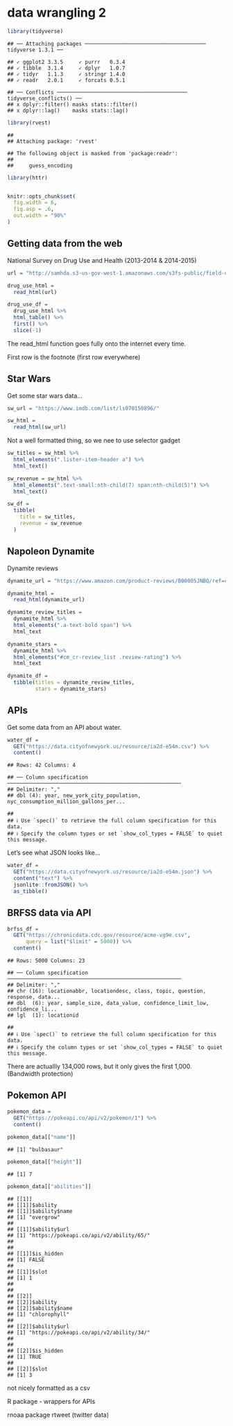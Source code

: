 data wrangling 2
================

``` r
library(tidyverse)
```

    ## ── Attaching packages ─────────────────────────────────────── tidyverse 1.3.1 ──

    ## ✓ ggplot2 3.3.5     ✓ purrr   0.3.4
    ## ✓ tibble  3.1.4     ✓ dplyr   1.0.7
    ## ✓ tidyr   1.1.3     ✓ stringr 1.4.0
    ## ✓ readr   2.0.1     ✓ forcats 0.5.1

    ## ── Conflicts ────────────────────────────────────────── tidyverse_conflicts() ──
    ## x dplyr::filter() masks stats::filter()
    ## x dplyr::lag()    masks stats::lag()

``` r
library(rvest)
```

    ## 
    ## Attaching package: 'rvest'

    ## The following object is masked from 'package:readr':
    ## 
    ##     guess_encoding

``` r
library(httr)


knitr::opts_chunk$set(
  fig.width = 6, 
  fig.asp = .6, 
  out.width = "90%"
)
```

## Getting data from the web

National Survey on Drug Use and Health (2013-2014 & 2014-2015)

``` r
url = "http://samhda.s3-us-gov-west-1.amazonaws.com/s3fs-public/field-uploads/2k15StateFiles/NSDUHsaeShortTermCHG2015.htm"

drug_use_html = 
  read_html(url)

drug_use_df = 
  drug_use_html %>% 
  html_table() %>% 
  first() %>% 
  slice(-1)
```

The read\_html function goes fully onto the internet every time.

First row is the footnote (first row everywhere)

## Star Wars

Get some star wars data…

``` r
sw_url = "https://www.imdb.com/list/ls070150896/"

sw_html = 
  read_html(sw_url)
```

Not a well formatted thing, so we nee to use selector gadget

``` r
sw_titles = sw_html %>% 
  html_elements(".lister-item-header a") %>% 
  html_text()

sw_revenue = sw_html %>% 
  html_elements(".text-small:nth-child(7) span:nth-child(5)") %>% 
  html_text()

sw_df = 
  tibble(
    title = sw_titles, 
    revenue = sw_revenue
  )
```

## Napoleon Dynamite

Dynamite reviews

``` r
dynamite_url = "https://www.amazon.com/product-reviews/B00005JNBQ/ref=cm_cr_arp_d_viewopt_rvwer?ie=UTF8&reviewerType=avp_only_reviews&sortBy=recent&pageNumber=1"

dynamite_html = 
  read_html(dynamite_url)

dynamite_review_titles = 
  dynamite_html %>% 
  html_elements(".a-text-bold span") %>% 
  html_text

dynamite_stars = 
  dynamite_html %>% 
  html_elements("#cm_cr-review_list .review-rating") %>% 
  html_text

dynamite_df = 
  tibble(titles = dynamite_review_titles, 
         stars = dynamite_stars)
```

## APIs

Get some data from an API about water.

``` r
water_df = 
  GET("https://data.cityofnewyork.us/resource/ia2d-e54m.csv") %>% 
  content()
```

    ## Rows: 42 Columns: 4

    ## ── Column specification ────────────────────────────────────────────────────────
    ## Delimiter: ","
    ## dbl (4): year, new_york_city_population, nyc_consumption_million_gallons_per...

    ## 
    ## ℹ Use `spec()` to retrieve the full column specification for this data.
    ## ℹ Specify the column types or set `show_col_types = FALSE` to quiet this message.

Let’s see what JSON looks like…

``` r
water_df = 
  GET("https://data.cityofnewyork.us/resource/ia2d-e54m.json") %>% 
  content("text") %>% 
  jsonlite::fromJSON() %>% 
  as_tibble()
```

## BRFSS data via API

``` r
brfss_df = 
  GET("https://chronicdata.cdc.gov/resource/acme-vg9e.csv",
      query = list("$limit" = 5000)) %>% 
  content() 
```

    ## Rows: 5000 Columns: 23

    ## ── Column specification ────────────────────────────────────────────────────────
    ## Delimiter: ","
    ## chr (16): locationabbr, locationdesc, class, topic, question, response, data...
    ## dbl  (6): year, sample_size, data_value, confidence_limit_low, confidence_li...
    ## lgl  (1): locationid

    ## 
    ## ℹ Use `spec()` to retrieve the full column specification for this data.
    ## ℹ Specify the column types or set `show_col_types = FALSE` to quiet this message.

There are actuallly 134,000 rows, but it only gives the first 1,000.
(Bandwidth protection)

## Pokemon API

``` r
pokemon_data = 
  GET("https://pokeapi.co/api/v2/pokemon/1") %>% 
  content()
  
pokemon_data[["name"]]
```

    ## [1] "bulbasaur"

``` r
pokemon_data[["height"]]
```

    ## [1] 7

``` r
pokemon_data[["abilities"]]
```

    ## [[1]]
    ## [[1]]$ability
    ## [[1]]$ability$name
    ## [1] "overgrow"
    ## 
    ## [[1]]$ability$url
    ## [1] "https://pokeapi.co/api/v2/ability/65/"
    ## 
    ## 
    ## [[1]]$is_hidden
    ## [1] FALSE
    ## 
    ## [[1]]$slot
    ## [1] 1
    ## 
    ## 
    ## [[2]]
    ## [[2]]$ability
    ## [[2]]$ability$name
    ## [1] "chlorophyll"
    ## 
    ## [[2]]$ability$url
    ## [1] "https://pokeapi.co/api/v2/ability/34/"
    ## 
    ## 
    ## [[2]]$is_hidden
    ## [1] TRUE
    ## 
    ## [[2]]$slot
    ## [1] 3

not nicely formatted as a csv

R package - wrappers for APIs

rnoaa package rtweet (twitter data)
